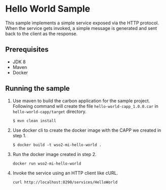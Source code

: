 # Hello World Sample

This sample implements a simple service exposed via the HTTP protocol. When the service gets invoked, a simple message
is generated and sent back to the client as the response.

## Prerequisites

- JDK 8
- Maven
- Docker

## Running the sample

1. Use maven to build the carbon application for the sample project. Following command will create the file
`hello-world-capp_1.0.0.car` in `hello-world-capp/target` directory.
   ```
   $ mvn clean install
   ```
2. Use docker cli to create the docker image with the CAPP we created in step 1.
   ```
   $ docker build -t wso2-mi-hello-world .
   ```
3. Run the docker image created in step 2.
   ```
   docker run wso2-mi-hello-world
   ```
4. Invoke the service using an HTTP client like cURL.
   ```
   curl http://localhost:8290/services/HelloWorld
   ```
